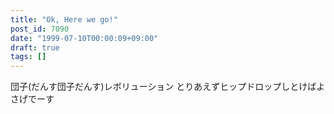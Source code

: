 ```yaml
---
title: "Ok, Here we go!"
post_id: 7090
date: "1999-07-10T00:00:09+09:00"
draft: true
tags: []
---
```



団子(だんす団子だんす)レボリューション とりあえずヒップドロップしとけばよさげでーす
